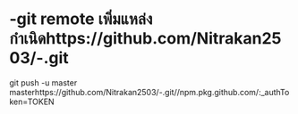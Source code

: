 # -git remote เพิ่มแหล่งกำเนิดhttps://github.com/Nitrakan2503/-.git
 git push -u master masterhttps://github.com/Nitrakan2503/-.git//npm.pkg.github.com/:_authToken=TOKEN
